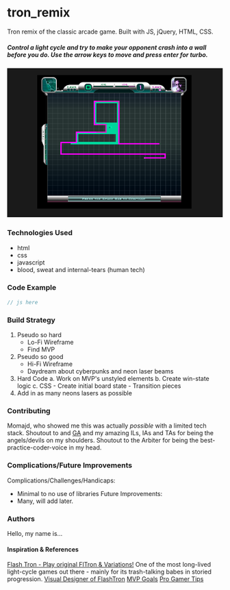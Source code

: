 # tron_remix
Tron remix of the classic arcade game. Built with JS, jQuery, HTML, CSS. 

##### Control a light cycle and try to make your opponent crash into a wall before you do. Use the arrow keys to move and press enter for turbo.

![Screenshot when a player wins](assets/round_win_ex.png)

### Technologies Used
- html
- css
- javascript
- blood, sweat and internal-tears (human tech)

### Code Example
```javascript
// js here
```
### Build Strategy
1. Pseudo so hard
    - Lo-Fi Wireframe
    - Find MVP
2. Pseudo so good
    - Hi-Fi Wireframe
    - Daydream about cyberpunks and neon laser beams
3. Hard Code
    a. Work on MVP's unstyled elements
    b. Create win-state logic
    c. CSS 
        - Create initial board state
        - Transition pieces
4. Add in as many neons lasers as possible

### Contributing
Momajd, who showed me this was actually *possible* with a limited tech stack.
Shoutout to and [GA](generalassemb.ly) and my amazing ILs, IAs and TAs for being the angels/devils on my shoulders. 
Shoutout to the Arbiter for being the best-practice-coder-voice in my head.
### Complications/Future Improvements
Complications/Challenges/Handicaps: 
- Minimal to no use of libraries
Future Improvements: 
- Many, will add later.

### Authors
Hello, my name is...
#### Inspiration & References
[Flash Tron - Play original FlTron & Variations!](http://www.fltron.com/)
One of the most long-lived light-cycle games out there - mainly for its trash-talking babes in storied progression.
[Visual Designer of FlashTron](http://mefuzzy.com/)
[MVP Goals](https://scratch.mit.edu/projects/2596752/#editor)
[Pro Gamer Tips](http://www.flash-cycle.com/tips/)
